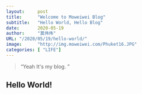 ```yaml
---
layout:     post
title:      "Welcome to Moweiwei Blog"
subtitle:   "Hello World, Hello Blog"
date:       2020-05-19
author:     "莫伟伟"
URL: "/2020/05/19/hello-world/"
image:      "http://img.moweiwei.com/Phuket16.JPG"
categories: [ "LIFE"]
---
```


> “Yeah It's my blog. ”

## Hello World!
